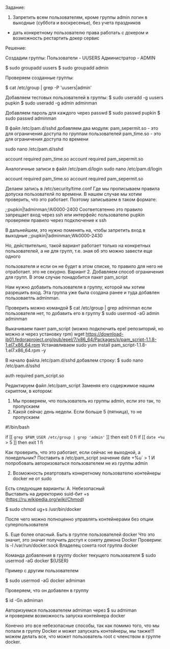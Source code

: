 
Задание:
1. Запретить всем пользователям, кроме группы admin логин в выходные (суббота и воскресенье), без учета праздников
* дать конкретному пользователю права работать с докером
и возможность рестартить докер сервис

Решение:

Создадим группы:
Пользователи - UUSERS
Администратор - ADMIN

$ sudo groupadd uusers
$ sudo groupadd admin

Проверяем созданные группы:

$ cat /etc/group | grep -P 'uusers|admin'

Добавляем тестовых пользователей в группы:
$ sudo useradd -g uusers pupkin
$ sudo useradd -g admin adminman

Добавляем пароль для каждого через passwd
$ sudo passwd pupkin
$ sudo passwd adminman

В файл /etc/pam.d/sshd добавляем два модуля:
pam_sepermit.so - это для ограничения доступа по группам пользователей
pam_time.so  - это для ограничения доступа по времени

sudo nano /etc/pam.d/sshd

account    required     pam_time.so
account    required     pam_sepermit.so

Аналогичные записи в файл /etc/pam.d/login
sudo nano /etc/pam.d/login

account    required     pam_time.so
account    required     pam_sepermit.so

Делаем запись в /etc/security/time.conf
Где мы прописываем правила допуска пользователй по времени. 
В нашем случае мы хотим проверить, что это работает. Поэтому записываем в таком формате:

*;*;pupkin|!adminman;!Al0000-2400
Соответсвтенно это правило запрещает вход через ssh или интерфейс пользователю pupkin
проверяем правило через подключение к ssh

В дальнейшем, это нужно поменять на, чтобы запретить вход в выходные
*;*;pupkin|!adminman;Wk0000-2430

Но, действительно, такой вариант работает только на конкретных пользователей, а не для групп, т.е. зная об это можно завести еще одного 

пользователя и если он не будет в этом списке, то правило для него не отработает. это не секурно.
Вариант 2. Добавляем способ ограничения для групп.
В этом случае понадобится пакет pam_script

Нам нужно добавить пользователя в группу, которой мы хотим разрешить вход. Эта группа уже была создана ранее и 
туда добавлен пользоваетль adminman.

Проверить можно командой
$ cat /etc/group | grep adminman
если пользователя нет, то добавить его в группу
$ sudo usermod -aG admin adminman

Выкачиваем пакет pam_script (можно подключить epel репозиторий, но можно и через установку rpm)
wget https://download-ib01.fedoraproject.org/pub/epel/7/x86_64/Packages/p/pam_script-1.1.8-1.el7.x86_64.rpm
Устанавливаем 
sudo yum install pam_script-1.1.8-1.el7.x86_64.rpm -y

В начало файла /etc/pam.d/sshd добавлем строку:
$ sudo nano /etc/pam.d/sshd

auth       required     pam_script.so

Редактируем файл /etc/pam_script
Заменяя его содержимое нашим скриптом, в котором:
1. Мы проверяем, что пользователь из группы admin, если это так, то пропускаем
2. Какой сейчас день недели. Если больше 5 (пятница), то не пропускаем

#!/bin/bash

if [[ `grep $PAM_USER /etc/group | grep 'admin'` ]]
then
exit 0
fi
if [[ `date +%u` > 5 ]]
then
exit 1
fi

Как проверить, что это работает, если сейчас не выходной, а понедельник? Поставить в /etc/pam_script значение date +%u` > 1
И попробовать авторизоваться пользователем не из группы admin


2. Возможность реатртовать конкретному пользователю контейнеры docker не от sudo

Есть следующие варианты:
А. Небезопасный  
Выставить на директорию suid-бит +s  (https://ru.wikipedia.org/wiki/Chmod)

$ sudo chmod ug+s /usr/bin/docker

После чего можно полноценно управлять контейнерами без опции суперпользователя

Б. Еще более опасный. Быть в группе пользователей docker
Что это значит, это значит получить доступ к сокету демона Docker
Проверим:
ls -l /var/run/docker.sock
Владелец сокета root группа docker

Команда добавления в группу docker текущего пользователя
$ sudo usermod -aG docker ${USER}

Пример с другим пользователем

$ sudo usermod -aG docker admiman

Проверяем, что он добавлен в группу

$ id -Gn admiman

Авторизуемся пользователем admiman через $ su admiman   
и проверяем возможность запуска контейнера docker

Конечно это все небезопасные способы, так как помимо того, что мы попали в группу Docker и может запускать контейнеры, мы также!!!
можем делать все, что может пользователь root с членством в группе docker.



